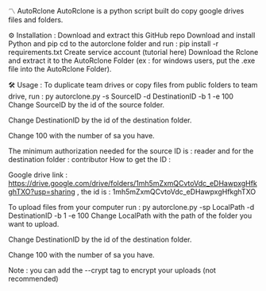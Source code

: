 〽️ AutoRclone
AutoRclone is a python script built do copy google drives files and folders.



⚙️ Installation :
Download and extract this GitHub repo
Download and install Python and pip
cd to the autorclone folder and run : pip install -r requirements.txt
Create service account (tutorial here)
Download the Rclone and extract it to the AutoRclone Folder (ex : for windows users, put the .exe file into the AutoRclone Folder).


🛠 Usage :
To duplicate team drives or copy files from public folders to team drive, run : py autorclone.py -s SourceID -d DestinationID -b 1 -e 100 
Change SourceID by the id of the source folder. 

Change DestinationID by the id of the destination folder. 

Change 100 with the number of sa you have.

The minimum authorization needed for the source ID is : reader  and for the destination folder : contributor
How to get the ID : 

Google drive link : https://drive.google.com/drive/folders/1mh5mZxmQCvtoVdc_eDHawpxgHfkghTXO?usp=sharing , the id is : 1mh5mZxmQCvtoVdc_eDHawpxgHfkghTXO





To upload files from your computer  run : py autorclone.py -sp LocalPath -d DestinationID -b 1 -e 100 
Change LocalPath with the path of the folder you want to upload. 

Change DestinationID by the id of the destination folder. 

Change 100 with the number of sa you have.

Note : you can add the  --crypt  tag to encrypt your uploads (not recommended)
